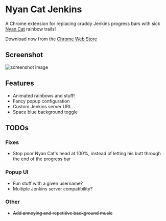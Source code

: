 # Nyan Cat Jenkins
A Chrome extension for replacing cruddy Jenkins progress bars with sick
[Nyan Cat](http://nyan.cat) rainbow trails!

Download now from the [Chrome Web Store](https://chrome.google.com/webstore/detail/nyan-cat-jenkins/bahldljfcnpmdddafphlbpoiegfbhbkh)

## Screenshot
![screenshot image](https://raw.githubusercontent.com/NoodleChump/nyan-cat-jenkins/master/screenshot.png)

## Features
* Animated rainbows and stuff!
* Fancy popup configuration
* Custom Jenkins server URL
* Space blue background toggle

## TODOs
### Fixes
* Stop poor Nyan Cat's head at 100%, instead of letting his butt through the end of the progress bar

### Popup UI
* Fun stuff with a given username?
* Multiple Jenkins server compatibility?

### Other
* ~~Add annoying and repetitive background music~~
